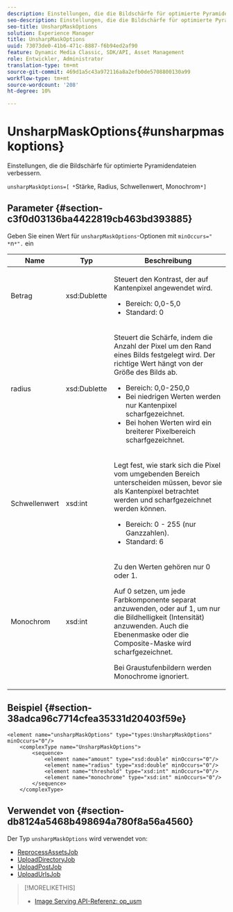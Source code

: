 ```yaml
---
description: Einstellungen, die die Bildschärfe für optimierte Pyramidendateien verbessern.
seo-description: Einstellungen, die die Bildschärfe für optimierte Pyramidendateien verbessern.
seo-title: UnsharpMaskOptions
solution: Experience Manager
title: UnsharpMaskOptions
uuid: 73073de0-41b6-471c-8887-f6b94ed2af90
feature: Dynamic Media Classic, SDK/API, Asset Management
role: Entwickler, Administrator
translation-type: tm+mt
source-git-commit: 469d1a5c43a972116a8a2efb0de5708800130a99
workflow-type: tm+mt
source-wordcount: '208'
ht-degree: 10%

---
```



# UnsharpMaskOptions{#unsharpmaskoptions}

Einstellungen, die die Bildschärfe für optimierte Pyramidendateien verbessern.

`unsharpMaskOptions=[ *`Stärke, Radius, Schwellenwert, Monochrom`*]`

## Parameter {#section-c3f0d03136ba4422819cb463bd393885}

Geben Sie einen Wert für `unsharpMaskOptions`-Optionen mit `minOccurs=" *`n`*".` ein

<table id="table_D1392963C5694969A9D546F82DB6F45C">
 <thead>
  <tr>
   <th colname="col1" class="entry"> Name </th>
   <th colname="col2" class="entry"> Typ </th>
   <th colname="col3" class="entry"> Beschreibung </th>
  </tr>
 </thead>
 <tbody>
  <tr>
   <td colname="col1"><span class="codeph"><span class="varname"> Betrag</span></span></td>
   <td colname="col2"><span class="codeph"> xsd:Dublette</span></td>
   <td colname="col3"><p>Steuert den Kontrast, der auf Kantenpixel angewendet wird. 
     <ul id="ul_7AA17E354EE64BC4A5BEAE853FF17191">
      <li id="li_42FB21C7ED884E1DB03274130B8DCB10">Bereich: 0,0-5,0 </li>
      <li id="li_E980CAA1A9C54D60A121F21C964820FF">Standard: 0 </li>
     </ul></p></td>
  </tr>
  <tr>
   <td colname="col1"><span class="codeph"><span class="varname"> radius</span></span></td>
   <td colname="col2"><span class="codeph"> xsd:Dublette</span></td>
   <td colname="col3"><p>Steuert die Schärfe, indem die Anzahl der Pixel um den Rand eines Bilds festgelegt wird. Der richtige Wert hängt von der Größe des Bilds ab. 
     <ul id="ul_D4391CD407DE4B48AF4523EBD85D0D40">
      <li id="li_8AEF11A489484EFD91416F8A03C4DB25">Bereich: 0,0-250,0 </li>
      <li id="li_9F1D1B52AFBA46B8BDCDF99A21140002">Bei niedrigen Werten werden nur Kantenpixel scharfgezeichnet. </li>
      <li id="li_7D9FD8AA4899404283D7AB596364A4AF">Bei hohen Werten wird ein breiterer Pixelbereich scharfgezeichnet. </li>
     </ul></p></td>
  </tr>
  <tr>
   <td colname="col1"><span class="codeph"><span class="varname"> Schwellenwert</span></span></td>
   <td colname="col2"><span class="codeph"> xsd:int</span></td>
   <td colname="col3"><p>Legt fest, wie stark sich die Pixel vom umgebenden Bereich unterscheiden müssen, bevor sie als Kantenpixel betrachtet werden und scharfgezeichnet werden können. 
     <ul id="ul_117E556E3ECF42CC878DD80D338D19CA">
      <li id="li_CFEE76DB78BF437E8463C9089486F8A6">Bereich: 0 - 255 (nur Ganzzahlen). </li>
      <li id="li_77113DC2698A4D48B11288718766E6A2">Standard: 6 </li>
     </ul></p></td>
  </tr>
  <tr>
   <td colname="col1"><span class="codeph"><span class="varname"> Monochrom</span></span></td>
   <td colname="col2"><span class="codeph"> xsd:int</span></td>
   <td colname="col3"><p>Zu den Werten gehören nur <span class="codeph"> 0</span> oder <span class="codeph"> 1</span>. </p><p>Auf <span class="codeph"> 0</span> setzen, um jede Farbkomponente separat anzuwenden, oder auf <span class="codeph"> 1</span>, um nur die Bildhelligkeit (Intensität) anzuwenden. Auch die Ebenenmaske oder die Composite-Maske wird scharfgezeichnet. </p><p><span class="codeph"><span class="varname"> Bei Graustufenbildern werden </span></span> Monochrome ignoriert. </p></td>
  </tr>
 </tbody>
</table>

## Beispiel {#section-38adca96c7714cfea35331d20403f59e}

```
<element name="unsharpMaskOptions" type="types:UnsharpMaskOptions" minOccurs="0"/>
    <complexType name="UnsharpMaskOptions">
        <sequence>
            <element name="amount" type="xsd:double" minOccurs="0"/>
            <element name="radius" type="xsd:double" minOccurs="0"/>
            <element name="threshold" type="xsd:int" minOccurs="0"/>
            <element name="monochrome" type="xsd:int" minOccurs="0"/>        
        </sequence>
    </complexType>
```

## Verwendet von {#section-db8124a5468b498694a780f8a56a4560}

Der Typ `unsharpMaskOptions` wird verwendet von:

* [ReprocessAssetsJob](../../types/c-data-types/r-reprocess-assets-job.md#reference-a303f7832ae44fdab1dca7cc8bef3fa3)
* [UploadDirectoryJob](../../types/c-data-types/r-upload-directory-job.md#reference-e707ebf53b074c49ad983d1886e0bbb6)
* [UploadPostJob](../../types/c-data-types/r-upload-post-job.md#reference-bca2339b593f4637a687c33937215ef4)
* [UploadUrlsJob](../../types/c-data-types/r-upload-urls-job.md#reference-8e9bc895268c4321b233dbeadc990398)

>[!MORELIKETHIS]
>
>* [Image Serving API-Referenz: op_usm](https://experienceleague.adobe.com/docs/dynamic-media-developer-resources/image-serving-api/image-serving-api/http-protocol-reference/command-reference/r-op-usm.html)

